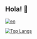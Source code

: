 ## Hola! 👋

[![en](https://img.shields.io/badge/english-blue.svg)](https://github.com/gvillo/gvillo/blob/main/README.md)

[![Top Langs](https://github-readme-stats-rouge-six-99.vercel.app/api/top-langs/?username=gvillo&layout=compact&theme=transparent&langs_count=8&count_private=true&locale=es)](https://github.com/anuraghazra/github-readme-stats)
